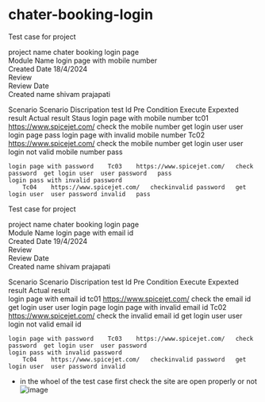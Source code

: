 # chater-booking-login
Test case for project							
							
project name	chater booking login page						
Module Name	login page with mobile number						
Created Date	18/4/2024						
Review							
Review Date							
Created name	shivam prajapati						
							
							
							
Scenario	Scenario Discripation	test Id	Pre Condition	Execute	Expexted result	Actual result	Staus
	login page  with mobile number 	tc01	https://www.spicejet.com/	check the mobile number 	get login user	user login page	pass
	login page with invalid  mobile number  	Tc02	https://www.spicejet.com/	check the mobile number 	get login user	user login not valid mobile number 	pass
							
	login page with password	Tc03	https://www.spicejet.com/	check password	get login user	user password	pass
	login pass with invalid password						
	 	Tc04	https://www.spicejet.com/	checkinvalid password 	get login user	user password invalid 	pass
							
							
							
Test case for project							
							
project name	chater booking login page						
Module Name	login page with email id 						
Created Date	19/4/2024						
Review							
Review Date							
Created name	shivam prajapati						
							
							
							
Scenario	Scenario Discripation	test Id	Pre Condition	Execute	Expexted result	Actual result	
	login page  with email id 	tc01	https://www.spicejet.com/	check the email id 	get login user	user login page	
	login page with invalid  email id 	Tc02	https://www.spicejet.com/	check the invalid email id  	get login user	user login not valid email id 	
							
	login page with password	Tc03	https://www.spicejet.com/	check password	get login user	user password	
	login pass with invalid password						
	 	Tc04	https://www.spicejet.com/	checkinvalid password 	get login user	user password invalid 	
							
							
* in the whoel  of the test case first check the site are open properly or not 							
![image](https://github.com/9yxJ88XxTws9HP/chater-booking-login/assets/120000472/153defd6-a1bc-4c96-a26d-6a9e7aec1091)
